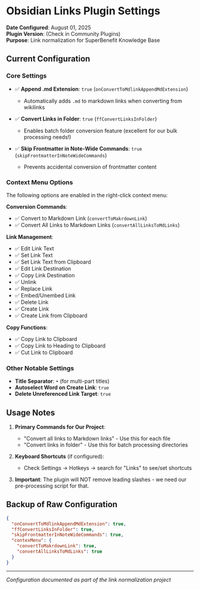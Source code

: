 # Obsidian Links Plugin Settings

**Date Configured**: August 01, 2025  
**Plugin Version**: (Check in Community Plugins)  
**Purpose**: Link normalization for SuperBenefit Knowledge Base

## Current Configuration

### Core Settings

- ✅ **Append .md Extension**: `true` (`onConvertToMdlinkAppendMdExtension`)
  - Automatically adds `.md` to markdown links when converting from wikilinks
  
- ✅ **Convert Links in Folder**: `true` (`ffConvertLinksInFolder`)
  - Enables batch folder conversion feature (excellent for our bulk processing needs!)

- ✅ **Skip Frontmatter in Note-Wide Commands**: `true` (`skipFrontmatterInNoteWideCommands`)
  - Prevents accidental conversion of frontmatter content

### Context Menu Options

The following options are enabled in the right-click context menu:

**Conversion Commands**:
- ✅ Convert to Markdown Link (`convertToMakrdownLink`)
- ✅ Convert All Links to Markdown Links (`convertAllLinksToMdLinks`)

**Link Management**:
- ✅ Edit Link Text
- ✅ Set Link Text
- ✅ Set Link Text from Clipboard
- ✅ Edit Link Destination
- ✅ Copy Link Destination
- ✅ Unlink
- ✅ Replace Link
- ✅ Embed/Unembed Link
- ✅ Delete Link
- ✅ Create Link
- ✅ Create Link from Clipboard

**Copy Functions**:
- ✅ Copy Link to Clipboard
- ✅ Copy Link to Heading to Clipboard
- ✅ Cut Link to Clipboard

### Other Notable Settings

- **Title Separator**: ` • ` (for multi-part titles)
- **Autoselect Word on Create Link**: `true`
- **Delete Unreferenced Link Target**: `true`

## Usage Notes

1. **Primary Commands for Our Project**:
   - "Convert all links to Markdown links" - Use this for each file
   - "Convert links in folder" - Use this for batch processing directories

2. **Keyboard Shortcuts** (if configured):
   - Check Settings → Hotkeys → search for "Links" to see/set shortcuts

3. **Important**: The plugin will NOT remove leading slashes - we need our pre-processing script for that.

## Backup of Raw Configuration

```json
{
  "onConvertToMdlinkAppendMdExtension": true,
  "ffConvertLinksInFolder": true,
  "skipFrontmatterInNoteWideCommands": true,
  "contexMenu": {
    "convertToMakrdownLink": true,
    "convertAllLinksToMdLinks": true
  }
}
```

---

*Configuration documented as part of the link normalization project*
